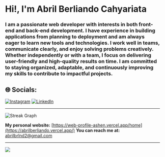 # Hi!, I'm Abril Berliando Cahyariata

### I am a passionate web developer with interests in both front-end and back-end development. I have experience in building applications from planning to deployment and am always eager to learn new tools and technologies. I work well in teams, communicate clearly, and enjoy solving problems creatively. Whether independently or with a team, I focus on delivering user-friendly and high-quality results on time. I am committed to staying organized, adaptable, and continuously improving my skills to contribute to impactful projects.

## 🌐 Socials:
[![Instagram](https://img.shields.io/badge/Instagram-%23E4405F.svg?logo=Instagram&logoColor=white)](https://instagram.com/https://www.instagram.com/abrilberliando) [![LinkedIn](https://img.shields.io/badge/LinkedIn-%230077B5.svg?logo=linkedin&logoColor=white)](https://linkedin.com/in/https://www.linkedin.com/in/abrilberliando/) 

---
![Streak Graph](https://streak-stats.demolab.com?user=abrilberliando&locale=en&mode=daily&theme=dark&hide_border=false&border_radius=5&order=3)

**My personal website:** [https://web-profile-ashen.vercel.app/home](https://abrilberliando.vercel.app/) 
**You can reach me at:** [abrilbrlnd2@gmail.com](mailto:abrilbrlnd2@gmail.com)

---
[![](https://visitcount.itsvg.in/api?id=abrilberliando&icon=0&color=0)](https://visitcount.itsvg.in)

<!-- Proudly created with GPRM ( https://gprm.itsvg.in ) -->
